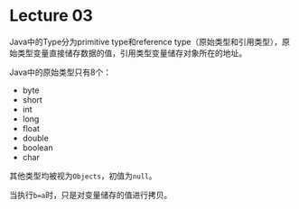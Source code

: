 # Lecture 03

Java中的Type分为primitive type和reference type（原始类型和引用类型），原始类型变量直接储存数据的值，引用类型变量储存对象所在的地址。

Java中的原始类型只有8个：

* byte
* short
* int
* long
* float
* double
* boolean
* char

其他类型均被视为`Objects`，初值为`null`。

当执行`b=a`时，只是对变量储存的值进行拷贝。

